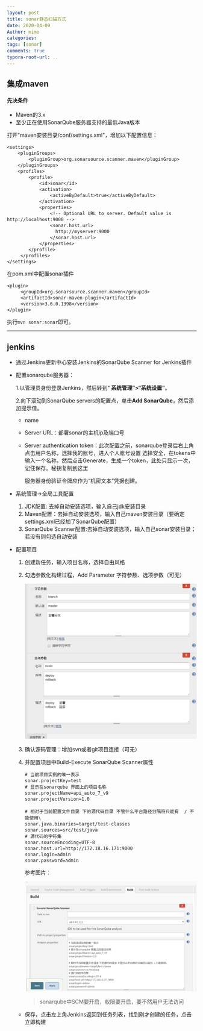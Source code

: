 ```yaml
---
layout: post
title: sonar静态扫描方式
date: 2020-04-09
Author: mimo
categories: 
tags: [sonar]
comments: true
typora-root-url: ..
---
```


## 集成maven

#### 先决条件

- Maven的3.x
- 至少正在使用SonarQube服务器支持的最低Java版本

打开"maven安装目录/conf/settings.xml"，增加以下配置信息：

```
<settings>
    <pluginGroups>
        <pluginGroup>org.sonarsource.scanner.maven</pluginGroup>
    </pluginGroups>
    <profiles>
        <profile>
            <id>sonar</id>
            <activation>
                <activeByDefault>true</activeByDefault>
            </activation>
            <properties>
                <!-- Optional URL to server. Default value is http://localhost:9000 -->
                <sonar.host.url>
                  http://myserver:9000
                </sonar.host.url>
            </properties>
        </profile>
     </profiles>
</settings>
```

在pom.xml中配置sonar插件

```
<plugin>
     <groupId>org.sonarsource.scanner.maven</groupId>
     <artifactId>sonar-maven-plugin</artifactId>
     <version>3.6.0.1398</version>
</plugin>
```

执行`mvn sonar:sonar`即可。

------

## jenkins

- 通过Jenkins更新中心安装Jenkins的SonarQube Scanner for Jenkins插件

- 配置sonarqube服务器：

    1.以管理员身份登录Jenkins，然后转到“ **系统管理”>“系统设置”**。

    2.向下滚动到SonarQube servers的配置点，单击**Add SonarQube**，然后添加提示值。

  - name
  - Server URL：部署sonar的主机ip及端口号
  - Server authentication token：此次配置之前，sonarqube登录后右上角点击用户名称，选择我的账号，进入个人账号设置 选择安全，在tokens中输入一个名称，然后点击Generate，生成一个token，此处只显示一次，记住保存。秘钥复制到这里

    服务器身份验证令牌应作为“机密文本”凭据创建。

- 系统管理->全局工具配置
  1. JDK配置: 去掉自动安装选项，输入自己jdk安装目录
  2. Maven配置：去掉自动安装选项，输入自己maven安装目录（要确定settings.xml已经加了SonarQube配置）
  3. SonarQube Scanner配置:去掉自动安装选项，输入自己sonar安装目录；若没有则勾选自动安装

- 配置项目

  1. 创建新任务，输入项目名称，选择自由风格

  2. 勾选参数化构建过程，Add Parameter  字符参数、选项参数（可无）

     ![1586404382177](/document_image/1586404382177.png)

  3. 确认源码管理：增加svn或者git项目连接（可无）

  4. 并配置项目中Build-Execute SonarQube Scanner属性

     ```
     # 当前项目实例的唯一表示
     sonar.projectKey=test
     # 显示在sonarqube 界面上的项目名称
     sonar.projectName=api_auto_7_v9
     sonar.projectVersion=1.0
      
     # 相对于当前配置文件目录 下的源代码目录 不管什么平台路径分隔符只能有  / 不能使用\
     sonar.java.binaries=target/test-classes
     sonar.sources=src/test/java
     # 源代码的字符集
     sonar.sourceEncoding=UTF-8
     sonar.host.url=http://172.18.16.171:9000
     sonar.login=admin
     sonar.password=admin
     ```

     参考图片：

     ![1586422217058](/document_image/1586422217058.png)

     > sonarqube中SCM要开启，权限要开启，要不然用户无法访问

  - 保存，点击左上角Jenkins返回到任务列表，找到刚才创建的任务，点击立即构建
